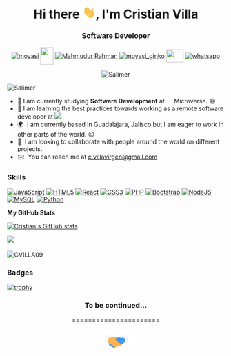 <!--
**CVILLA09/CVILLA09** is a ✨ _special_ ✨ repository because its `README.md` (this file) appears on your GitHub profile.

Here are some ideas to get you started:

- 🔭 I’m currently working on ...
- 🌱 I’m currently learning ...
- 👯 I’m looking to collaborate on ...
- 🤔 I’m looking for help with ...
- 💬 Ask me about ...
- 📫 How to reach me: ...
- 😄 Pronouns: ...
- ⚡ Fun fact: ...
-->
<!-- Hello, my name is Cristian Villa ![](https://user-images.githubusercontent.com/18350557/176309783-0785949b-9127-417c-8b55-ab5a4333674e.gif)
====================================================================================================================================== -->

<h1 align="center">Hi there <img src="https://raw.githubusercontent.com/ABSphreak/ABSphreak/master/gifs/Hi.gif" width="30px">, I'm Cristian Villa</h1>
  
<h3 align="center">Software Developer</h3>

<p align="center">
<a href="https://www.linkedin.com/in/salim-bamahfoodh-707b74200/" target="blank"><img align="center" src="https://cdn.jsdelivr.net/npm/simple-icons@3.0.1/icons/linkedin.svg" alt="moyasi" height="30" width="40" /></a>
<a href="https://github.com/Salimer" target="blank" ><img align="center" src="https://raw.githubusercontent.com/danielcranney/readme-generator/main/public/icons/socials/github.svg" width="30" height="40" /></a>
<a href="https://www.facebook.com/S.Bamahfoodh/" target="blank"><img align="center" src="https://cdn.jsdelivr.net/npm/simple-icons@3.0.1/icons/facebook.svg" alt="Mahmudur Rahman" height="30" width="40" /></a>
<!-- <a href="https://www.hackerrank.com/Moyasi" target="blank"><img align="center" src="https://cdn.jsdelivr.net/npm/simple-icons@3.0.1/icons/hackerrank.svg" alt="@Moyasi" height="30" width="40" /></a> -->
<a href="https://twitter.com/SaLiM355173" target="blank"><img align="center" src="https://cdn.jsdelivr.net/npm/simple-icons@3.0.1/icons/twitter.svg" alt="moyasi_ginko" height="30" width="40" /></a>
<a href = "mailto: s.bamahfoodh@gmail.com"><img align="center" src="https://simpleicons.org/icons/gmail.svg" height="30" width="40" /></a>
<a href="https://wa.me/+905338417810" target="blank" > <img align="center" src='https://cdn.jsdelivr.net/npm/simple-icons@3.0.1/icons/whatsapp.svg' alt='whatsapp' width="30" height='40' /></a>
</p>

<p align="center"> <img src="https://media.giphy.com/media/L1R1tvI9svkIWwpVYr/giphy.gif" alt="Salimer"</img> </p>

<p align="left"> <img src="https://komarev.com/ghpvc/?username=Salimer&label=Views&color=blue&style=plastic" alt="Salimer" /></p>
<!-- Software Developer
--------------------- -->

<!--
I am a continuous improvement fullstack developer.<br/> 
I would like to build technology to improve people's lives.<br/> 
I have changed my career because of the covid quarantine :mask:, that was hard, but I have discovered this exciting new world for me, so I have burned the ships. 
-->

- 🔭  I am currently studying **Software Development** at <img src="https://avatars.githubusercontent.com/u/22550229?s=200&v=4" width="14" height="14"> Microverse. 😄 
- 🌱  I am learning the best practices towards working as a remote software developer at ![](https://img.shields.io/badge/-Microverse-blueviolet)
- 🌍  I am currently based in Guadalajara, Jalisco but I am eager to work in other parts of the world. 😉
- 🤝  I am looking to collaborate with people around the world on different projects.
- ✉️  You can reach me at [c.villavirgen@gmail.com](mailto:c.villavirgen@gmail.com)

<!-- ### Socials

<p align="left"> <a href="https://www.github.com/MoyasiGinko" target="_blank" rel="noreferrer"><img src="https://raw.githubusercontent.com/danielcranney/readme-generator/main/public/icons/socials/github.svg" width="32" height="32" /></a> <a href="https://www.linkedin.com/in/mahmudur-rahman-a8a151257" target="_blank" rel="noreferrer"><img src="https://raw.githubusercontent.com/danielcranney/readme-generator/main/public/icons/socials/linkedin.svg" width="32" height="32" /></a><a href="https://wa.me/+8801705674860" target="_blank" rel="noreferrer"> <img src='https://cdn.jsdelivr.net/npm/simple-icons@3.0.1/icons/whatsapp.svg' alt='whatsapp' width="32" height='32'></a></p> -->


### Skills

<p align="left">
<!--<a href="https://go.dev/doc/" target="_blank" rel="noreferrer"><img src="https://raw.githubusercontent.com/danielcranney/readme-generator/main/public/icons/skills/go-colored.svg" width="36" height="36" alt="Go" /></a>-->
<a href="https://developer.mozilla.org/en-US/docs/Web/JavaScript" target="_blank" rel="noreferrer"><img src="https://raw.githubusercontent.com/danielcranney/readme-generator/main/public/icons/skills/javascript-colored.svg" width="36" height="36" alt="JavaScript" /></a>
<!--<a href="https://www.typescriptlang.org/" target="_blank" rel="noreferrer"><img src="https://raw.githubusercontent.com/danielcranney/readme-generator/main/public/icons/skills/typescript-colored.svg" width="36" height="36" alt="TypeScript" /></a>-->
<a href="https://developer.mozilla.org/en-US/docs/Glossary/HTML5" target="_blank" rel="noreferrer"><img src="https://raw.githubusercontent.com/danielcranney/readme-generator/main/public/icons/skills/html5-colored.svg" width="36" height="36" alt="HTML5" /></a>
<a href="https://reactjs.org/" target="_blank" rel="noreferrer"><img src="https://raw.githubusercontent.com/danielcranney/readme-generator/main/public/icons/skills/react-colored.svg" width="36" height="36" alt="React" /></a>
<!--<a href="https://nextjs.org/docs" target="_blank" rel="noreferrer"><img src="https://raw.githubusercontent.com/danielcranney/readme-generator/main/public/icons/skills/nextjs-colored.svg" width="36" height="36" alt="NextJs" /></a>-->
<a href="https://www.w3.org/TR/CSS/#css" target="_blank" rel="noreferrer"><img src="https://raw.githubusercontent.com/danielcranney/readme-generator/main/public/icons/skills/css3-colored.svg" width="36" height="36" alt="CSS3" /></a>
<a href="https://www.php.net/" target="_blank" rel="noreferrer"><img src="https://raw.githubusercontent.com/danielcranney/readme-generator/main/public/icons/skills/php-colored.svg" width="36" height="36" alt="PHP" /></a>
<!--<a href="https://tailwindcss.com/" target="_blank" rel="noreferrer"><img src="https://raw.githubusercontent.com/danielcranney/readme-generator/main/public/icons/skills/tailwindcss-colored.svg" width="36" height="36" alt="TailwindCSS" /></a>-->
<a href="https://getbootstrap.com/" target="_blank" rel="noreferrer"><img src="https://raw.githubusercontent.com/danielcranney/readme-generator/main/public/icons/skills/bootstrap-colored.svg" width="36" height="36" alt="Bootstrap" /></a>
<!--<a href="https://mui.com/" target="_blank" rel="noreferrer"><img src="https://raw.githubusercontent.com/danielcranney/readme-generator/main/public/icons/skills/materialui-colored.svg" width="36" height="36" alt="Material UI" /></a>
<a href="https://redux.js.org/" target="_blank" rel="noreferrer"><img src="https://raw.githubusercontent.com/danielcranney/readme-generator/main/public/icons/skills/redux-colored.svg" width="36" height="36" alt="Redux" /></a>
<a href="https://webpack.js.org/" target="_blank" rel="noreferrer"><img src="https://raw.githubusercontent.com/danielcranney/readme-generator/main/public/icons/skills/webpack-colored.svg" width="36" height="36" alt="Webpack" /></a>
<a href="https://babeljs.io/" target="_blank" rel="noreferrer"><img src="https://raw.githubusercontent.com/danielcranney/readme-generator/main/public/icons/skills/babel-colored.svg" width="36" height="36" alt="Babel" /></a>-->
<a href="https://nodejs.org/en/" target="_blank" rel="noreferrer"><img src="https://raw.githubusercontent.com/danielcranney/readme-generator/main/public/icons/skills/nodejs-colored.svg" width="36" height="36" alt="NodeJS" /></a>
<!--<a href="https://expressjs.com/" target="_blank" rel="noreferrer"><img src="https://raw.githubusercontent.com/danielcranney/readme-generator/main/public/icons/skills/express-colored.svg" width="36" height="36" alt="Express" /></a>
<a href="https://www.mongodb.com/" target="_blank" rel="noreferrer"><img src="https://raw.githubusercontent.com/danielcranney/readme-generator/main/public/icons/skills/mongodb-colored.svg" width="36" height="36" alt="MongoDB" /></a>-->
<a href="https://www.mysql.com/" target="_blank" rel="noreferrer"><img src="https://raw.githubusercontent.com/danielcranney/readme-generator/main/public/icons/skills/mysql-colored.svg" width="36" height="36" alt="MySQL" /></a>
<a href="https://www.python.org/" target="_blank" rel="noreferrer"><img src="https://raw.githubusercontent.com/danielcranney/readme-generator/main/public/icons/skills/python-colored.svg" width="36" height="36" alt="Python" /></a>

</p>


<b>My GitHub Stats</b>

<a href="http://www.github.com/CVILLA09"><img src="https://github-readme-stats.vercel.app/api?username=CVILLA09&show_icons=true&count_private=true&theme=merko&title_color=e25822&icon_color=e25822&ring_color=0891b2&hide_border=true" alt="Cristian's GitHub stats" /></a>
<!--  &count_private=true&title_color=0891b2&text_color=ffffff&icon_color=0891b2&bg_color=1c1917-->
<a href="http://www.github.com/CVILLA09"><img src="https://github-readme-streak-stats.herokuapp.com/?user=CVILLA09&theme=merko&ring=e25822&fire=e25822&currStreakNum=ffffff&currStreakLabel=0891b2&hide_border=true" /></a>
<!--  stroke=ffffff&background=1c1917&ring=0891b2&fire=0891b2&currStreakNum=ffffff&currStreakLabel=0891b2&sideNums=ffffff&sideLabels=ffffff&dates=ffffff-->

<img align="center" src="https://github-readme-stats.vercel.app/api/top-langs?username=CVILLA09&show_icons=true&theme=merko&layout=compact&hide_border=true" alt="CVILLA09" />

### Badges

[![trophy](https://github-profile-trophy.vercel.app/?username=CVILLA09)](https://github.com/ryo-ma/github-profile-trophy)

<h3 align="center">To be continued...</h3>
<p align="center">======================</p>
<p align="center"><img src='https://github.com/amon-cofie/amon-cofie/blob/main/handshake.gif' width="100px"></p>
